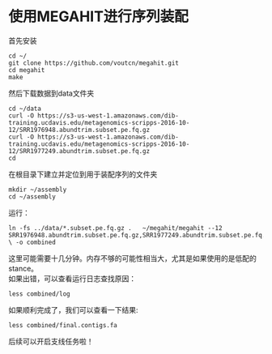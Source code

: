    # 使用MEGAHIT进行序列装配
   
   首先安装
   ```
   cd ~/
   git clone https://github.com/voutcn/megahit.git
   cd megahit
   make
   ```
   
   然后下载数据到data文件夹
   ```
   cd ~/data
   curl -O https://s3-us-west-1.amazonaws.com/dib-training.ucdavis.edu/metagenomics-scripps-2016-10-12/SRR1976948.abundtrim.subset.pe.fq.gz
   curl -O https://s3-us-west-1.amazonaws.com/dib-training.ucdavis.edu/metagenomics-scripps-2016-10-12/SRR1977249.abundtrim.subset.pe.fq.gz
   cd
   ```
   在根目录下建立并定位到用于装配序列的文件夹
   ```
   mkdir ~/assembly
   cd ~/assembly
   ```
   运行：
   ```
   ln -fs ../data/*.subset.pe.fq.gz .   ~/megahit/megahit --12 SRR1976948.abundtrim.subset.pe.fq.gz,SRR1977249.abundtrim.subset.pe.fq.gz \ -o combined
   ```
   这里可能需要十几分钟。内存不够的可能性相当大，尤其是如果使用的是低配的stance。  
   如果出错，可以查看运行日志查找原因：
   ```
   less combined/log
   ```
  如果顺利完成了，我们可以查看一下结果:
  ```
  less combined/final.contigs.fa
  ```
   
  后续可以开启支线任务啦！
   
